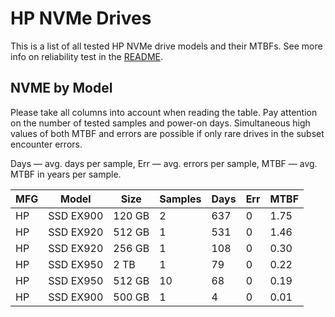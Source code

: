 HP NVMe Drives
==============

This is a list of all tested HP NVMe drive models and their MTBFs. See more
info on reliability test in the [README](https://github.com/bsdhw/SMART).

NVME by Model
------------

Please take all columns into account when reading the table. Pay attention on the
number of tested samples and power-on days. Simultaneous high values of both MTBF
and errors are possible if only rare drives in the subset encounter errors.

Days — avg. days per sample,
Err  — avg. errors per sample,
MTBF — avg. MTBF in years per sample.

| MFG       | Model              | Size   | Samples | Days  | Err   | MTBF |
|-----------|--------------------|--------|---------|-------|-------|------|
| HP        | SSD EX900          | 120 GB | 2       | 637   | 0     | 1.75   |
| HP        | SSD EX920          | 512 GB | 1       | 531   | 0     | 1.46   |
| HP        | SSD EX920          | 256 GB | 1       | 108   | 0     | 0.30   |
| HP        | SSD EX950          | 2 TB   | 1       | 79    | 0     | 0.22   |
| HP        | SSD EX950          | 512 GB | 10      | 68    | 0     | 0.19   |
| HP        | SSD EX900          | 500 GB | 1       | 4     | 0     | 0.01   |

